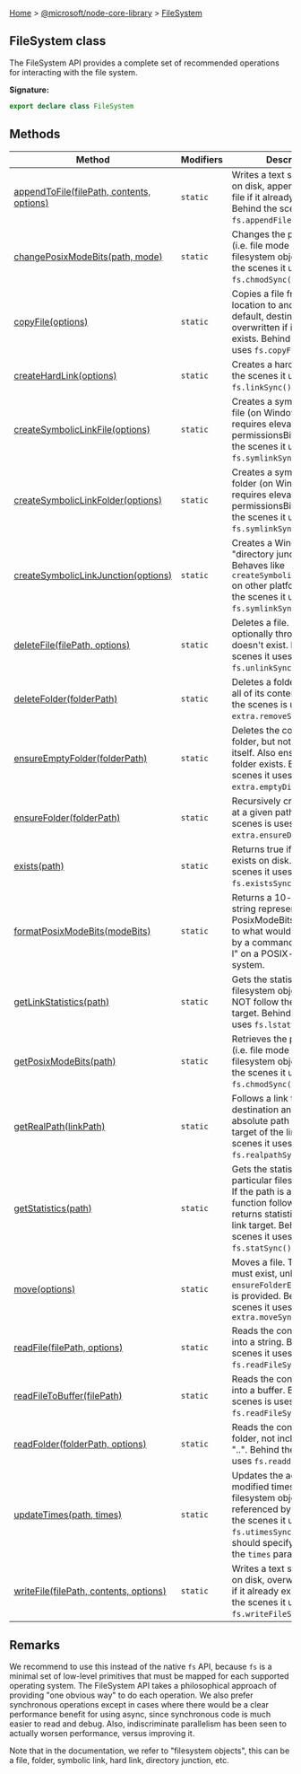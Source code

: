 [Home](./index) &gt; [@microsoft/node-core-library](./node-core-library.md) &gt; [FileSystem](./node-core-library.filesystem.md)

## FileSystem class

The FileSystem API provides a complete set of recommended operations for interacting with the file system.

<b>Signature:</b>

```typescript
export declare class FileSystem 
```

## Methods

|  Method | Modifiers | Description |
|  --- | --- | --- |
|  [appendToFile(filePath, contents, options)](./node-core-library.filesystem.appendtofile.md) | `static` | Writes a text string to a file on disk, appending to the file if it already exists. Behind the scenes it uses `fs.appendFileSync()`<!-- -->. |
|  [changePosixModeBits(path, mode)](./node-core-library.filesystem.changeposixmodebits.md) | `static` | Changes the permissions (i.e. file mode bits) for a filesystem object. Behind the scenes it uses `fs.chmodSync()`<!-- -->. |
|  [copyFile(options)](./node-core-library.filesystem.copyfile.md) | `static` | Copies a file from one location to another. By default, destinationPath is overwritten if it already exists. Behind the scenes it uses `fs.copyFileSync()`<!-- -->. |
|  [createHardLink(options)](./node-core-library.filesystem.createhardlink.md) | `static` | Creates a hard link. Behind the scenes it uses `fs.linkSync()`<!-- -->. |
|  [createSymbolicLinkFile(options)](./node-core-library.filesystem.createsymboliclinkfile.md) | `static` | Creates a symbolic link to a file (on Windows this requires elevated permissionsBits). Behind the scenes it uses `fs.symlinkSync()`<!-- -->. |
|  [createSymbolicLinkFolder(options)](./node-core-library.filesystem.createsymboliclinkfolder.md) | `static` | Creates a symbolic link to a folder (on Windows this requires elevated permissionsBits). Behind the scenes it uses `fs.symlinkSync()`<!-- -->. |
|  [createSymbolicLinkJunction(options)](./node-core-library.filesystem.createsymboliclinkjunction.md) | `static` | Creates a Windows "directory junction". Behaves like `createSymbolicLinkToFile()` on other platforms. Behind the scenes it uses `fs.symlinkSync()`<!-- -->. |
|  [deleteFile(filePath, options)](./node-core-library.filesystem.deletefile.md) | `static` | Deletes a file. Can optionally throw if the file doesn't exist. Behind the scenes it uses `fs.unlinkSync()`<!-- -->. |
|  [deleteFolder(folderPath)](./node-core-library.filesystem.deletefolder.md) | `static` | Deletes a folder, including all of its contents. Behind the scenes is uses `fs-extra.removeSync()`<!-- -->. |
|  [ensureEmptyFolder(folderPath)](./node-core-library.filesystem.ensureemptyfolder.md) | `static` | Deletes the content of a folder, but not the folder itself. Also ensures the folder exists. Behind the scenes it uses `fs-extra.emptyDirSync()`<!-- -->. |
|  [ensureFolder(folderPath)](./node-core-library.filesystem.ensurefolder.md) | `static` | Recursively creates a folder at a given path. Behind the scenes is uses `fs-extra.ensureDirSync()`<!-- -->. |
|  [exists(path)](./node-core-library.filesystem.exists.md) | `static` | Returns true if the path exists on disk. Behind the scenes it uses `fs.existsSync()`<!-- -->. |
|  [formatPosixModeBits(modeBits)](./node-core-library.filesystem.formatposixmodebits.md) | `static` | Returns a 10-character string representation of a PosixModeBits value similar to what would be displayed by a command such as "ls -l" on a POSIX-like operating system. |
|  [getLinkStatistics(path)](./node-core-library.filesystem.getlinkstatistics.md) | `static` | Gets the statistics of a filesystem object. Does NOT follow the link to its target. Behind the scenes it uses `fs.lstatSync()`<!-- -->. |
|  [getPosixModeBits(path)](./node-core-library.filesystem.getposixmodebits.md) | `static` | Retrieves the permissions (i.e. file mode bits) for a filesystem object. Behind the scenes it uses `fs.chmodSync()`<!-- -->. |
|  [getRealPath(linkPath)](./node-core-library.filesystem.getrealpath.md) | `static` | Follows a link to its destination and returns the absolute path to the final target of the link. Behind the scenes it uses `fs.realpathSync()`<!-- -->. |
|  [getStatistics(path)](./node-core-library.filesystem.getstatistics.md) | `static` | Gets the statistics for a particular filesystem object. If the path is a link, this function follows the link and returns statistics about the link target. Behind the scenes it uses `fs.statSync()`<!-- -->. |
|  [move(options)](./node-core-library.filesystem.move.md) | `static` | Moves a file. The folder must exist, unless the `ensureFolderExists` option is provided. Behind the scenes it uses `fs-extra.moveSync()` |
|  [readFile(filePath, options)](./node-core-library.filesystem.readfile.md) | `static` | Reads the contents of a file into a string. Behind the scenes it uses `fs.readFileSync()`<!-- -->. |
|  [readFileToBuffer(filePath)](./node-core-library.filesystem.readfiletobuffer.md) | `static` | Reads the contents of a file into a buffer. Behind the scenes is uses `fs.readFileSync()`<!-- -->. |
|  [readFolder(folderPath, options)](./node-core-library.filesystem.readfolder.md) | `static` | Reads the contents of the folder, not including "." or "..". Behind the scenes it uses `fs.readdirSync()`<!-- -->. |
|  [updateTimes(path, times)](./node-core-library.filesystem.updatetimes.md) | `static` | Updates the accessed and modified timestamps of the filesystem object referenced by path. Behind the scenes it uses `fs.utimesSync()`<!-- -->. The caller should specify both times in the `times` parameter. |
|  [writeFile(filePath, contents, options)](./node-core-library.filesystem.writefile.md) | `static` | Writes a text string to a file on disk, overwriting the file if it already exists. Behind the scenes it uses `fs.writeFileSync()`<!-- -->. |

## Remarks

We recommend to use this instead of the native `fs` API, because `fs` is a minimal set of low-level primitives that must be mapped for each supported operating system. The FileSystem API takes a philosophical approach of providing "one obvious way" to do each operation. We also prefer synchronous operations except in cases where there would be a clear performance benefit for using async, since synchronous code is much easier to read and debug. Also, indiscriminate parallelism has been seen to actually worsen performance, versus improving it.

Note that in the documentation, we refer to "filesystem objects", this can be a file, folder, symbolic link, hard link, directory junction, etc.

